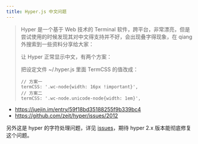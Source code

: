 ```yaml
---
title: Hyper.js 中文问题
---
```



> Hyper 是一个基于 Web 技术的 Terminal 软件，跨平台，非常漂亮，但是尝试使用的时候发现其对中文得支持并不好，会出现叠字得现象，在 qiang 外搜索到一些资料分享给大家：
>
> 让 Hyper 正常显示中文，有两个方案：
>
> 把设定文件 ~/.hyper.js 里面 TermCSS 的值改成：
>
> ```
> // 方案一
> termCSS: '.wc-node{width: 16px !important}',
> // 方案二
> termCSS: '.wc-node.unicode-node{width: 1em}',
> ```

- https://juejin.im/entry/59f18bd35188255f9b339bc4
- https://github.com/zeit/hyper/issues/2012


另外这是 hyper 的字符处理问题，详见 [issues](https://github.com/zeit/hyper/issues)，期待 hyper 2.x 版本能彻底修复这个问题。
